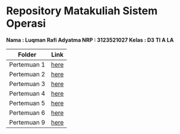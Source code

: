 # Repository Matakuliah Sistem Operasi 
**Nama  : Luqman Rafi Adyatma
NRP  : 3123521027
Kelas  : D3 TI A LA**


| Folder | Link |
| ------ | ---- |
| Pertemuan 1 | [here](./Pertemuan%201)  |
| Pertemuan 2 | [here](./Pertemuan%202)  |
| Pertemuan 3 | [here](./Pertemuan%203)  |
| Pertemuan 4 | [here](./Pertemuan%204)  |
| Pertemuan 5 | [here](./Pertemuan%204)  |
| Pertemuan 6 | [here](./Pertemuan%204)  |
| Pertemuan 9 | [here](./Pertemuan%204)  |


